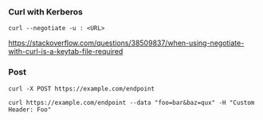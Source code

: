 ### Curl with Kerberos

```
curl --negotiate -u : <URL>
```

https://stackoverflow.com/questions/38509837/when-using-negotiate-with-curl-is-a-keytab-file-required


### Post

```
curl -X POST https://example.com/endpoint

curl https://example.com/endpoint --data "foo=bar&baz=qux" -H "Custom Header: Foo"
```